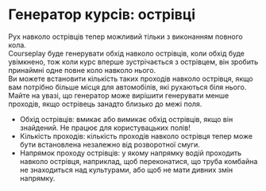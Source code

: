 # Генератор курсів: острівці
  
Рух навколо острівців тепер можливий тільки з виконанням повного кола.  
Courseplay буде генерувати обхід навколо острівців, коли обхід буде увімкнено, тож коли курс вперше зустрічається з острівцем, він зробить принаймні одне повне коло навколо нього.   
Ви можете встановити кількість таких проходів навколо острівця, якщо вам потрібно більше місця для автомобілів, які рухаються біля нього.   
Майте на увазі, що генератор може вирішити генерувати менше проходів, якщо острівець занадто близько до межі поля.  

  
- Обхід острівців: вмикає або вимикає обхід острівців, якщо він знайдений. Не працює для користувацьких полів!  
- Кількість проходів: кількість проходів навколо острівця тепер може бути встановлена незалежно від розворотної смуги.  
- Напрямок проходу острівців: у якому напрямку водій проходить навколо острівця, наприклад, щоб переконатися, що труба комбайна не знаходиться над культурами, або щоб не мати дивних змін напрямку.  
